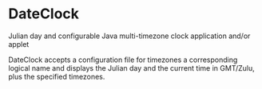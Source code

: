 DateClock
=========

Julian day and configurable Java multi-timezone clock application and/or applet

DateClock accepts a configuration file for timezones a corresponding logical name
and displays the Julian day and the current time in GMT/Zulu, plus the specified
timezones.
